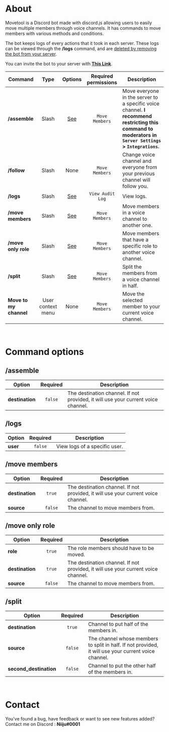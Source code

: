 # About

Movetool is a Discord bot made with discord.js allowing users to easily move multiple members through voice channels.
It has commands to move members with various methods and conditions.

The bot keeps logs of every actions that it took in each server.
These logs can be viewed through the **/logs** command, and are <u>deleted by removing the bot from your server</u>.

You can invite the bot to your server with [**This Link**](https://discord.com/api/oauth2/authorize?client_id=827353852290007080&permissions=16777216&scope=bot%20applications.commands).

| Command                | Type              | Options                | Required permissions | Description                                                                   |
|------------------------|:-----------------:|:----------------------:|:--------------------:|-------------------------------------------------------------------------------|
| **/assemble**          | Slash             | [See](#assemble)       | `Move Members`       | Move everyone in the server to a specific voice channel. **I recommend restricting this command to moderators in `Server Settings` > `Integrations`.** |
| **/follow**            | Slash             | None                   | `Move Members`       | Change voice channel and everyone from your previous channel will follow you. |
| **/logs**              | Slash             | [See](#logs)           | `View Audit Log`     | View logs.                                                                    |
| **/move members**      | Slash             | [See](#move-members)   | `Move Members`       | Move members in a voice channel to another one.                               |
| **/move only role**    | Slash             | [See](#move-only-role) | `Move Members`       | Move members that have a specific role to another voice channel.              |
| **/split**             | Slash             | [See](#split)          | `Move Members`       | Split the members from a voice channel in half.                               |
| **Move to my channel** | User context menu | None                   | `Move Members`       | Move the selected member to your current voice channel.                       |

<br />

# Command options

## /assemble

| Option          | Required | Description                                                                       |
|-----------------|:--------:|-----------------------------------------------------------------------------------|
| **destination** | `false`  | The destination channel. If not provided, it will use your current voice channel. |

## /logs

| Option          | Required | Description                                                                       |
|-----------------|:--------:|-----------------------------------------------------------------------------------|
| **user**        | `false`  | View logs of a specific user.                                                     |

## /move members

| Option          | Required | Description                                                                       |
|-----------------|:--------:|-----------------------------------------------------------------------------------|
| **destination** | `true`   | The destination channel. If not provided, it will use your current voice channel. |
| **source**      | `false`  | The channel to move members from.                                                 |

## /move only role

| Option          | Required | Description                                                                       |
|-----------------|:--------:|-----------------------------------------------------------------------------------|
| **role**        | `true`   | The role members should have to be moved.                                         |
| **destination** | `true`   | The destination channel. If not provided, it will use your current voice channel. |
| **source**      | `false`  | The channel to move members from.                                                 |

## /split

| Option                 | Required | Description                                                                                          |
|------------------------|:--------:|------------------------------------------------------------------------------------------------------|
| **destination**        | `true`   | Channel to put half of the members in.                                                               |
| **source**             | `false`  | The channel whose members to split in half. If not provided, it will use your current voice channel. |
| **second_destination** | `false`  | Channel to put the other half of the members in.                                                     |

<br />

# Contact

You've found a bug, have feedback or want to see new features added? <br />
Contact me on Discord : **Niiju#0001**
